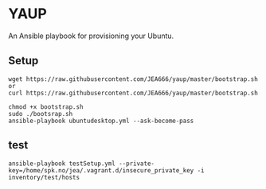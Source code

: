 # YAUP
An Ansible playbook for provisioning your Ubuntu.    

## Setup

    wget https://raw.githubusercontent.com/JEA666/yaup/master/bootstrap.sh    
    or  
    curl https://raw.githubusercontent.com/JEA666/yaup/master/bootstrap.sh

    chmod +x bootstrap.sh    
    sudo ./bootsrap.sh    
    ansible-playbook ubuntudesktop.yml --ask-become-pass


## test  

    ansible-playbook testSetup.yml --private-key=/home/spk.no/jea/.vagrant.d/insecure_private_key -i inventory/test/hosts  


